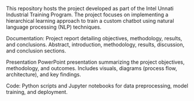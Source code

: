 This repository hosts the project developed as part of the Intel Unnati Industrial Training Program. The project focuses on implementing a hierarchical learning approach to train a custom chatbot using natural language processing (NLP) techniques.

Documentation:
Project report detailing objectives, methodology, results, and conclusions.
Abstract, introduction, methodology, results, discussion, and conclusion sections.

Presentation
PowerPoint presentation summarizing the project objectives, methodology, and outcomes.
Includes visuals, diagrams (process flow, architecture), and key findings.

Code:
Python scripts and Jupyter notebooks for data preprocessing, model training, and deployment.
